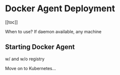 # Docker Agent Deployment

[[toc]]

When to use? If daemon available, any machine

## Starting Docker Agent

w/ and w/o registry

Move on to Kubernetes...